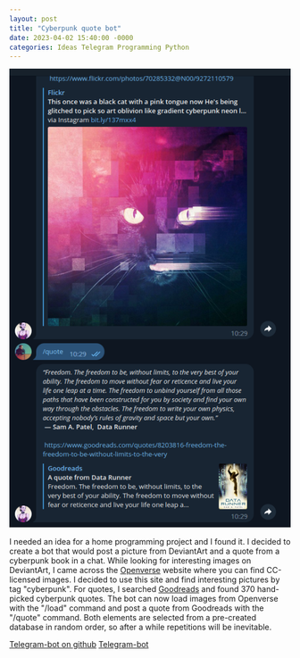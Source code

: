 ```yaml
---
layout: post
title: "Cyberpunk quote bot"
date: 2023-04-02 15:40:00 -0000
categories: Ideas Telegram Programming Python
---
```


![tg-sample](https://github.com/ta0ma0/ta0ma0.github.io/blob/main/_images/tg-bot-sample.png)

I needed an idea for a home programming project and I found it. I decided to create a bot that would post a picture from DeviantArt and a quote from a cyberpunk book in a chat. While looking for interesting images on DeviantArt, I came across the [Openverse](https://openverse.org/) website where you can find CC-licensed images. I decided to use this site and find interesting pictures by tag "cyberpunk". For quotes, I searched [Goodreads](https://www.goodreads.com/) and found 370 hand-picked cyberpunk quotes. The bot can now load images from Openverse with the "/load" command and post a quote from Goodreads with the "/quote" command. Both elements are selected from a pre-created database in random order, so after a while repetitions will be inevitable.

[Telegram-bot on github](https://github.com/ta0ma0/quotes_images)
[Telegram-bot](https://t.me/CyberpunkQuotesBot)
